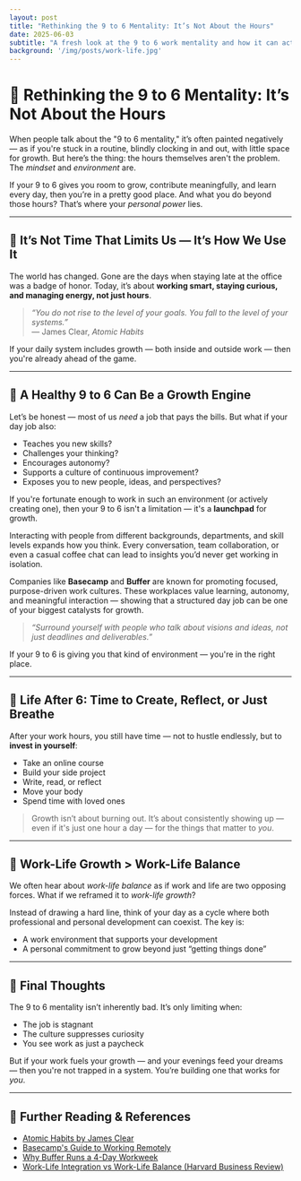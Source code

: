 ```yaml
---
layout: post
title: "Rethinking the 9 to 6 Mentality: It’s Not About the Hours"
date: 2025-06-03
subtitle: "A fresh look at the 9 to 6 work mentality and how it can actually support personal and professional growth."
background: '/img/posts/work-life.jpg'
---
```


# 💼 Rethinking the 9 to 6 Mentality: It’s Not About the Hours

When people talk about the "9 to 6 mentality," it’s often painted negatively — as if you're stuck in a routine, blindly clocking in and out, with little space for growth. But here’s the thing: the hours themselves aren't the problem. The *mindset* and *environment* are.

If your 9 to 6 gives you room to grow, contribute meaningfully, and learn every day, then you’re in a pretty good place. And what you do beyond those hours? That’s where your *personal power* lies.

---

## 🎯 It’s Not Time That Limits Us — It’s How We Use It

The world has changed. Gone are the days when staying late at the office was a badge of honor. Today, it’s about **working smart, staying curious, and managing energy, not just hours**.

> *“You do not rise to the level of your goals. You fall to the level of your systems.”*  
> — James Clear, *Atomic Habits*

If your daily system includes growth — both inside and outside work — then you're already ahead of the game.

---

## 🔁 A Healthy 9 to 6 Can Be a Growth Engine

Let’s be honest — most of us *need* a job that pays the bills. But what if your day job also:

- Teaches you new skills?  
- Challenges your thinking?  
- Encourages autonomy?  
- Supports a culture of continuous improvement?  
- Exposes you to new people, ideas, and perspectives?

If you're fortunate enough to work in such an environment (or actively creating one), then your 9 to 6 isn't a limitation — it's a **launchpad** for growth.

Interacting with people from different backgrounds, departments, and skill levels expands how you think. Every conversation, team collaboration, or even a casual coffee chat can lead to insights you’d never get working in isolation.

Companies like **Basecamp** and **Buffer** are known for promoting focused, purpose-driven work cultures. These workplaces value learning, autonomy, and meaningful interaction — showing that a structured day job can be one of your biggest catalysts for growth.

> *“Surround yourself with people who talk about visions and ideas, not just deadlines and deliverables.”*

If your 9 to 6 is giving you that kind of environment — you're in the right place.

---

## 🌅 Life After 6: Time to Create, Reflect, or Just Breathe

After your work hours, you still have time — not to hustle endlessly, but to **invest in yourself**:

- Take an online course  
- Build your side project  
- Write, read, or reflect  
- Move your body  
- Spend time with loved ones

> Growth isn’t about burning out. It’s about consistently showing up — even if it's just one hour a day — for the things that matter to *you*.

---

## 🧠 Work-Life Growth > Work-Life Balance

We often hear about *work-life balance* as if work and life are two opposing forces. What if we reframed it to *work-life growth*?

Instead of drawing a hard line, think of your day as a cycle where both professional and personal development can coexist. The key is:

- A work environment that supports your development  
- A personal commitment to grow beyond just “getting things done”

---

## 📌 Final Thoughts

The 9 to 6 mentality isn’t inherently bad. It’s only limiting when:

- The job is stagnant  
- The culture suppresses curiosity  
- You see work as just a paycheck

But if your work fuels your growth — and your evenings feed your dreams — then you're not trapped in a system. You’re building one that works for *you*.

---

## 🔗 Further Reading & References

- [Atomic Habits by James Clear](https://jamesclear.com/atomic-habits)  
- [Basecamp's Guide to Working Remotely](https://basecamp.com/books/remote)  
- [Why Buffer Runs a 4-Day Workweek](https://buffer.com/resources/4-day-workweek-2021/)  
- [Work-Life Integration vs Work-Life Balance (Harvard Business Review)](https://hbr.org/2021/01/work-life-balance-is-a-cycle-not-an-achievement)
